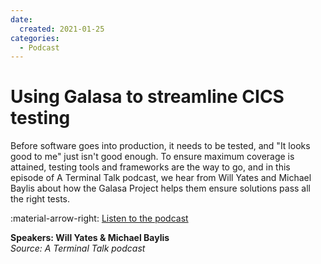 ```yaml
---
date:
  created: 2021-01-25
categories:
  - Podcast
---
```


# Using Galasa to streamline CICS testing

Before software goes into production, it needs to be tested, and "It looks good to me" just isn't good enough. To ensure maximum coverage is attained, testing tools and frameworks are the way to go, and in this episode of A Terminal Talk podcast, we hear from Will Yates and Michael Baylis about how the Galasa Project helps them ensure solutions pass all the right tests.

:material-arrow-right: [Listen to the podcast](https://www.terminaltalk.net/e/will-yates-and-michael-baylis-using-galasa-to-streamline-cics-testing/)

**Speakers: Will Yates & Michael Baylis**  
*Source: A Terminal Talk podcast*
